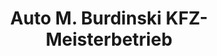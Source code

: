 ---
title: "Auto M. Burdinski KFZ-Meisterbetrieb"
url: /muehlenbecker-land/auto-m-burdinski-kfz-meisterbetrieb/
shop: Autowerkstatt
---